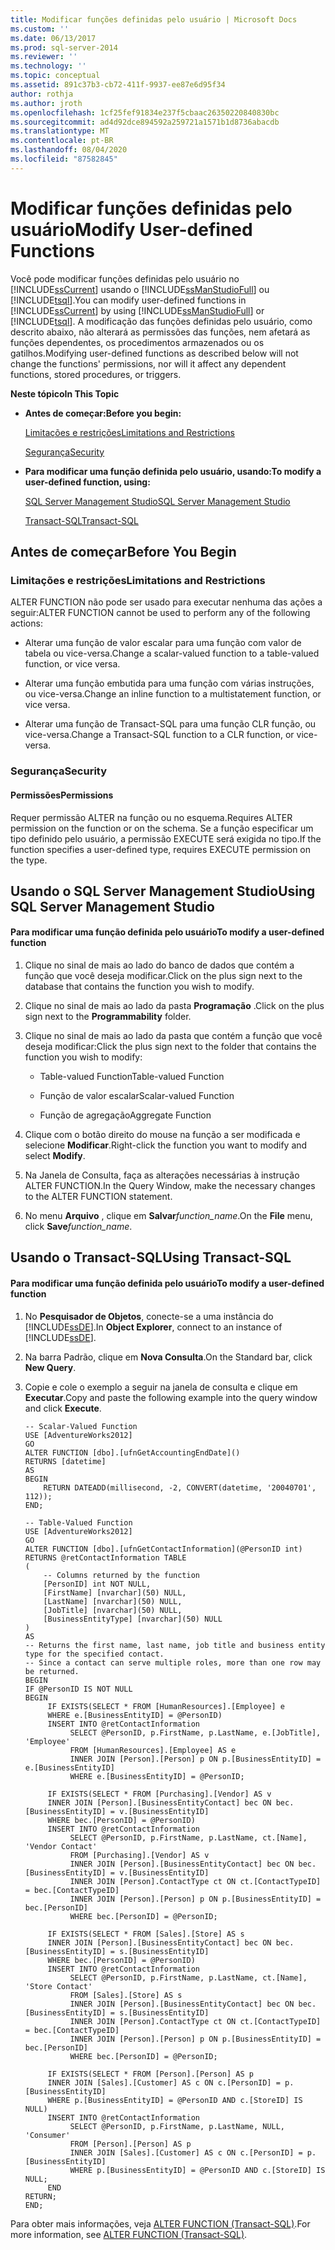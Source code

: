 ```yaml
---
title: Modificar funções definidas pelo usuário | Microsoft Docs
ms.custom: ''
ms.date: 06/13/2017
ms.prod: sql-server-2014
ms.reviewer: ''
ms.technology: ''
ms.topic: conceptual
ms.assetid: 891c37b3-cb72-411f-9937-ee87e6d95f34
author: rothja
ms.author: jroth
ms.openlocfilehash: 1cf25fef91834e237f5cbaac26350220840830bc
ms.sourcegitcommit: ad4d92dce894592a259721a1571b1d8736abacdb
ms.translationtype: MT
ms.contentlocale: pt-BR
ms.lasthandoff: 08/04/2020
ms.locfileid: "87582845"
---
```

# <a name="modify-user-defined-functions"></a><span data-ttu-id="454fe-102">Modificar funções definidas pelo usuário</span><span class="sxs-lookup"><span data-stu-id="454fe-102">Modify User-defined Functions</span></span>
  <span data-ttu-id="454fe-103">Você pode modificar funções definidas pelo usuário no [!INCLUDE[ssCurrent](../../includes/sscurrent-md.md)] usando o [!INCLUDE[ssManStudioFull](../../includes/ssmanstudiofull-md.md)] ou [!INCLUDE[tsql](../../includes/tsql-md.md)].</span><span class="sxs-lookup"><span data-stu-id="454fe-103">You can modify user-defined functions in [!INCLUDE[ssCurrent](../../includes/sscurrent-md.md)] by using [!INCLUDE[ssManStudioFull](../../includes/ssmanstudiofull-md.md)] or [!INCLUDE[tsql](../../includes/tsql-md.md)].</span></span> <span data-ttu-id="454fe-104">A modificação das funções definidas pelo usuário, como descrito abaixo, não alterará as permissões das funções, nem afetará as funções dependentes, os procedimentos armazenados ou os gatilhos.</span><span class="sxs-lookup"><span data-stu-id="454fe-104">Modifying user-defined functions as described below will not change the functions' permissions, nor will it affect any dependent functions, stored procedures, or triggers.</span></span>  
  
 <span data-ttu-id="454fe-105">**Neste tópico**</span><span class="sxs-lookup"><span data-stu-id="454fe-105">**In This Topic**</span></span>  
  
-   <span data-ttu-id="454fe-106">**Antes de começar:**</span><span class="sxs-lookup"><span data-stu-id="454fe-106">**Before you begin:**</span></span>  
  
     [<span data-ttu-id="454fe-107">Limitações e restrições</span><span class="sxs-lookup"><span data-stu-id="454fe-107">Limitations and Restrictions</span></span>](#Restrictions)  
  
     [<span data-ttu-id="454fe-108">Segurança</span><span class="sxs-lookup"><span data-stu-id="454fe-108">Security</span></span>](#Security)  
  
-   <span data-ttu-id="454fe-109">**Para modificar uma função definida pelo usuário, usando:**</span><span class="sxs-lookup"><span data-stu-id="454fe-109">**To modify a user-defined function, using:**</span></span>  
  
     [<span data-ttu-id="454fe-110">SQL Server Management Studio</span><span class="sxs-lookup"><span data-stu-id="454fe-110">SQL Server Management Studio</span></span>](#SSMSProcedure)  
  
     [<span data-ttu-id="454fe-111">Transact-SQL</span><span class="sxs-lookup"><span data-stu-id="454fe-111">Transact-SQL</span></span>](#TsqlProcedure)  
  
##  <a name="before-you-begin"></a><a name="BeforeYouBegin"></a> <span data-ttu-id="454fe-112">Antes de começar</span><span class="sxs-lookup"><span data-stu-id="454fe-112">Before You Begin</span></span>  
  
###  <a name="limitations-and-restrictions"></a><a name="Restrictions"></a> <span data-ttu-id="454fe-113">Limitações e restrições</span><span class="sxs-lookup"><span data-stu-id="454fe-113">Limitations and Restrictions</span></span>  
 <span data-ttu-id="454fe-114">ALTER FUNCTION não pode ser usado para executar nenhuma das ações a seguir:</span><span class="sxs-lookup"><span data-stu-id="454fe-114">ALTER FUNCTION cannot be used to perform any of the following actions:</span></span>  
  
-   <span data-ttu-id="454fe-115">Alterar uma função de valor escalar para uma função com valor de tabela ou vice-versa.</span><span class="sxs-lookup"><span data-stu-id="454fe-115">Change a scalar-valued function to a table-valued function, or vice versa.</span></span>  
  
-   <span data-ttu-id="454fe-116">Alterar uma função embutida para uma função com várias instruções, ou vice-versa.</span><span class="sxs-lookup"><span data-stu-id="454fe-116">Change an inline function to a multistatement function, or vice versa.</span></span>  
  
-   <span data-ttu-id="454fe-117">Alterar uma função de Transact-SQL para uma função CLR função, ou vice-versa.</span><span class="sxs-lookup"><span data-stu-id="454fe-117">Change a Transact-SQL function to a CLR function, or vice-versa.</span></span>  
  
###  <a name="security"></a><a name="Security"></a> <span data-ttu-id="454fe-118">Segurança</span><span class="sxs-lookup"><span data-stu-id="454fe-118">Security</span></span>  
  
####  <a name="permissions"></a><a name="Permissions"></a> <span data-ttu-id="454fe-119">Permissões</span><span class="sxs-lookup"><span data-stu-id="454fe-119">Permissions</span></span>  
 <span data-ttu-id="454fe-120">Requer permissão ALTER na função ou no esquema.</span><span class="sxs-lookup"><span data-stu-id="454fe-120">Requires ALTER permission on the function or on the schema.</span></span> <span data-ttu-id="454fe-121">Se a função especificar um tipo definido pelo usuário, a permissão EXECUTE será exigida no tipo.</span><span class="sxs-lookup"><span data-stu-id="454fe-121">If the function specifies a user-defined type, requires EXECUTE permission on the type.</span></span>  
  
##  <a name="using-sql-server-management-studio"></a><a name="SSMSProcedure"></a> <span data-ttu-id="454fe-122">Usando o SQL Server Management Studio</span><span class="sxs-lookup"><span data-stu-id="454fe-122">Using SQL Server Management Studio</span></span>  
  
#### <a name="to-modify-a-user-defined-function"></a><span data-ttu-id="454fe-123">Para modificar uma função definida pelo usuário</span><span class="sxs-lookup"><span data-stu-id="454fe-123">To modify a user-defined function</span></span>  
  
1.  <span data-ttu-id="454fe-124">Clique no sinal de mais ao lado do banco de dados que contém a função que você deseja modificar.</span><span class="sxs-lookup"><span data-stu-id="454fe-124">Click on the plus sign next to the database that contains the function you wish to modify.</span></span>  
  
2.  <span data-ttu-id="454fe-125">Clique no sinal de mais ao lado da pasta **Programação** .</span><span class="sxs-lookup"><span data-stu-id="454fe-125">Click on the plus sign next to the **Programmability** folder.</span></span>  
  
3.  <span data-ttu-id="454fe-126">Clique no sinal de mais ao lado da pasta que contém a função que você deseja modificar:</span><span class="sxs-lookup"><span data-stu-id="454fe-126">Click the plus sign next to the folder that contains the function you wish to modify:</span></span>  
  
    -   <span data-ttu-id="454fe-127">Table-valued Function</span><span class="sxs-lookup"><span data-stu-id="454fe-127">Table-valued Function</span></span>  
  
    -   <span data-ttu-id="454fe-128">Função de valor escalar</span><span class="sxs-lookup"><span data-stu-id="454fe-128">Scalar-valued Function</span></span>  
  
    -   <span data-ttu-id="454fe-129">Função de agregação</span><span class="sxs-lookup"><span data-stu-id="454fe-129">Aggregate Function</span></span>  
  
4.  <span data-ttu-id="454fe-130">Clique com o botão direito do mouse na função a ser modificada e selecione **Modificar**.</span><span class="sxs-lookup"><span data-stu-id="454fe-130">Right-click the function you want to modify and select **Modify**.</span></span>  
  
5.  <span data-ttu-id="454fe-131">Na Janela de Consulta, faça as alterações necessárias à instrução ALTER FUNCTION.</span><span class="sxs-lookup"><span data-stu-id="454fe-131">In the Query Window, make the necessary changes to the ALTER FUNCTION statement.</span></span>  
  
6.  <span data-ttu-id="454fe-132">No menu **Arquivo** , clique em **Salvar**_function_name_.</span><span class="sxs-lookup"><span data-stu-id="454fe-132">On the **File** menu, click **Save**_function_name_.</span></span>  
  
##  <a name="using-transact-sql"></a><a name="TsqlProcedure"></a> <span data-ttu-id="454fe-133">Usando o Transact-SQL</span><span class="sxs-lookup"><span data-stu-id="454fe-133">Using Transact-SQL</span></span>  
  
#### <a name="to-modify-a-user-defined-function"></a><span data-ttu-id="454fe-134">Para modificar uma função definida pelo usuário</span><span class="sxs-lookup"><span data-stu-id="454fe-134">To modify a user-defined function</span></span>  
  
1.  <span data-ttu-id="454fe-135">No **Pesquisador de Objetos**, conecte-se a uma instância do [!INCLUDE[ssDE](../../includes/ssde-md.md)].</span><span class="sxs-lookup"><span data-stu-id="454fe-135">In **Object Explorer**, connect to an instance of [!INCLUDE[ssDE](../../includes/ssde-md.md)].</span></span>  
  
2.  <span data-ttu-id="454fe-136">Na barra Padrão, clique em **Nova Consulta**.</span><span class="sxs-lookup"><span data-stu-id="454fe-136">On the Standard bar, click **New Query**.</span></span>  
  
3.  <span data-ttu-id="454fe-137">Copie e cole o exemplo a seguir na janela de consulta e clique em **Executar**.</span><span class="sxs-lookup"><span data-stu-id="454fe-137">Copy and paste the following example into the query window and click **Execute**.</span></span>  
  
    ```  
    -- Scalar-Valued Function  
    USE [AdventureWorks2012]  
    GO  
    ALTER FUNCTION [dbo].[ufnGetAccountingEndDate]()  
    RETURNS [datetime]   
    AS   
    BEGIN  
        RETURN DATEADD(millisecond, -2, CONVERT(datetime, '20040701', 112));  
    END;  
    ```  
  
    ```  
    -- Table-Valued Function   
    USE [AdventureWorks2012]  
    GO  
    ALTER FUNCTION [dbo].[ufnGetContactInformation](@PersonID int)  
    RETURNS @retContactInformation TABLE   
    (  
        -- Columns returned by the function  
        [PersonID] int NOT NULL,   
        [FirstName] [nvarchar](50) NULL,   
        [LastName] [nvarchar](50) NULL,   
        [JobTitle] [nvarchar](50) NULL,  
        [BusinessEntityType] [nvarchar](50) NULL  
    )  
    AS   
    -- Returns the first name, last name, job title and business entity type for the specified contact.  
    -- Since a contact can serve multiple roles, more than one row may be returned.  
    BEGIN  
    IF @PersonID IS NOT NULL   
    BEGIN  
         IF EXISTS(SELECT * FROM [HumanResources].[Employee] e   
         WHERE e.[BusinessEntityID] = @PersonID)   
         INSERT INTO @retContactInformation  
              SELECT @PersonID, p.FirstName, p.LastName, e.[JobTitle], 'Employee'  
              FROM [HumanResources].[Employee] AS e  
              INNER JOIN [Person].[Person] p ON p.[BusinessEntityID] = e.[BusinessEntityID]  
              WHERE e.[BusinessEntityID] = @PersonID;  
  
         IF EXISTS(SELECT * FROM [Purchasing].[Vendor] AS v  
         INNER JOIN [Person].[BusinessEntityContact] bec ON bec.[BusinessEntityID] = v.[BusinessEntityID]  
         WHERE bec.[PersonID] = @PersonID)  
         INSERT INTO @retContactInformation  
              SELECT @PersonID, p.FirstName, p.LastName, ct.[Name], 'Vendor Contact'   
              FROM [Purchasing].[Vendor] AS v  
              INNER JOIN [Person].[BusinessEntityContact] bec ON bec.[BusinessEntityID] = v.[BusinessEntityID]  
              INNER JOIN [Person].ContactType ct ON ct.[ContactTypeID] = bec.[ContactTypeID]  
              INNER JOIN [Person].[Person] p ON p.[BusinessEntityID] = bec.[PersonID]  
              WHERE bec.[PersonID] = @PersonID;  
  
         IF EXISTS(SELECT * FROM [Sales].[Store] AS s  
         INNER JOIN [Person].[BusinessEntityContact] bec ON bec.[BusinessEntityID] = s.[BusinessEntityID]  
         WHERE bec.[PersonID] = @PersonID)  
         INSERT INTO @retContactInformation  
              SELECT @PersonID, p.FirstName, p.LastName, ct.[Name], 'Store Contact'   
              FROM [Sales].[Store] AS s  
              INNER JOIN [Person].[BusinessEntityContact] bec ON bec.[BusinessEntityID] = s.[BusinessEntityID]  
              INNER JOIN [Person].ContactType ct ON ct.[ContactTypeID] = bec.[ContactTypeID]  
              INNER JOIN [Person].[Person] p ON p.[BusinessEntityID] = bec.[PersonID]  
              WHERE bec.[PersonID] = @PersonID;  
  
         IF EXISTS(SELECT * FROM [Person].[Person] AS p  
         INNER JOIN [Sales].[Customer] AS c ON c.[PersonID] = p.[BusinessEntityID]  
         WHERE p.[BusinessEntityID] = @PersonID AND c.[StoreID] IS NULL)   
         INSERT INTO @retContactInformation  
              SELECT @PersonID, p.FirstName, p.LastName, NULL, 'Consumer'   
              FROM [Person].[Person] AS p  
              INNER JOIN [Sales].[Customer] AS c ON c.[PersonID] = p.[BusinessEntityID]  
              WHERE p.[BusinessEntityID] = @PersonID AND c.[StoreID] IS NULL;   
         END  
    RETURN;  
    END;  
    ```  
  
 <span data-ttu-id="454fe-138">Para obter mais informações, veja [ALTER FUNCTION &#40;Transact-SQL&#41;](/sql/t-sql/statements/alter-function-transact-sql).</span><span class="sxs-lookup"><span data-stu-id="454fe-138">For more information, see [ALTER FUNCTION &#40;Transact-SQL&#41;](/sql/t-sql/statements/alter-function-transact-sql).</span></span>  
  
  
